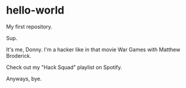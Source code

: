 # hello-world
My first repository. 

Sup.

It's me, Donny. I'm a hacker like in that movie War Games with Matthew Broderick. 

Check out my "Hack Squad" playlist on Spotify. 

Anyways, bye.
